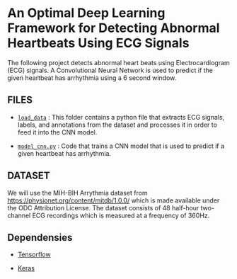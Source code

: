 # An Optimal Deep Learning Framework for Detecting Abnormal Heartbeats Using ECG Signals
The following project detects abnormal heart beats using Electrocardiogram (ECG) signals. A Convolutional Neural Network is used to predict if the given heartbeat has arrhythmia using a 6 second window.


## FILES
- [`load_data`](load_data) : This folder contains a python file that extracts ECG signals, labels, and annotations from the dataset and processes it in order to feed it into the CNN model.

- [`model_cnn.py`](model_cnn.py) : Code that trains a CNN model that is used to predict if a given heartbeat has arrhythmia.


## DATASET 
We will use the MIH-BIH Arrythmia dataset from https://physionet.org/content/mitdb/1.0.0/ which is made available under the ODC Attribution License.
The dataset consists of 48 half-hour two-channel ECG recordings which is measured at a frequency of 360Hz.


## Dependensies

- [Tensorflow](http://tensorflow.org)

- [Keras](http://keras.io)
